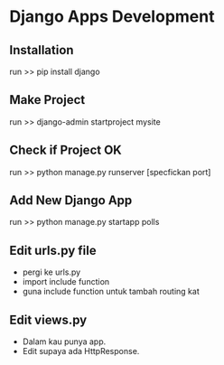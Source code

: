 # Django Apps Development

## Installation
 run >> pip install django

## Make Project
 run >> django-admin startproject mysite

## Check if Project OK
run >> python manage.py runserver [specfickan port]

## Add New Django App
run >> python manage.py startapp polls

## Edit urls.py file
* pergi ke urls.py
* import include function
* guna include function untuk tambah routing kat

## Edit views.py 
* Dalam kau punya app. 
* Edit supaya ada HttpResponse.

